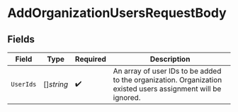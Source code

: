 # AddOrganizationUsersRequestBody


## Fields

| Field                                                                                                        | Type                                                                                                         | Required                                                                                                     | Description                                                                                                  |
| ------------------------------------------------------------------------------------------------------------ | ------------------------------------------------------------------------------------------------------------ | ------------------------------------------------------------------------------------------------------------ | ------------------------------------------------------------------------------------------------------------ |
| `UserIds`                                                                                                    | []*string*                                                                                                   | :heavy_check_mark:                                                                                           | An array of user IDs to be added to the organization. Organization existed users assignment will be ignored. |